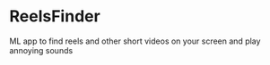 # ReelsFinder
 ML app to find reels and other short videos on your screen and play annoying  sounds
